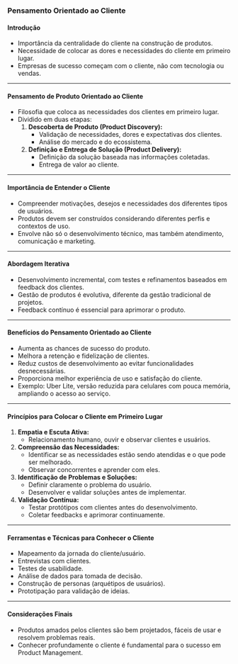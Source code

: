 ### Pensamento Orientado ao Cliente

#### Introdução

- Importância da centralidade do cliente na construção de produtos.
- Necessidade de colocar as dores e necessidades do cliente em primeiro lugar.
- Empresas de sucesso começam com o cliente, não com tecnologia ou vendas.

---

#### Pensamento de Produto Orientado ao Cliente

- Filosofia que coloca as necessidades dos clientes em primeiro lugar.
- Dividido em duas etapas:
  1. **Descoberta de Produto (Product Discovery):**
     - Validação de necessidades, dores e expectativas dos clientes.
     - Análise do mercado e do ecossistema.
  2. **Definição e Entrega de Solução (Product Delivery):**
     - Definição da solução baseada nas informações coletadas.
     - Entrega de valor ao cliente.

---

#### Importância de Entender o Cliente

- Compreender motivações, desejos e necessidades dos diferentes tipos de usuários.
- Produtos devem ser construídos considerando diferentes perfis e contextos de uso.
- Envolve não só o desenvolvimento técnico, mas também atendimento, comunicação e marketing.

---

#### Abordagem Iterativa

- Desenvolvimento incremental, com testes e refinamentos baseados em feedback dos clientes.
- Gestão de produtos é evolutiva, diferente da gestão tradicional de projetos.
- Feedback contínuo é essencial para aprimorar o produto.

---

#### Benefícios do Pensamento Orientado ao Cliente

- Aumenta as chances de sucesso do produto.
- Melhora a retenção e fidelização de clientes.
- Reduz custos de desenvolvimento ao evitar funcionalidades desnecessárias.
- Proporciona melhor experiência de uso e satisfação do cliente.
- Exemplo: Uber Lite, versão reduzida para celulares com pouca memória, ampliando o acesso ao serviço.

---

#### Princípios para Colocar o Cliente em Primeiro Lugar

1. **Empatia e Escuta Ativa:**
   - Relacionamento humano, ouvir e observar clientes e usuários.
2. **Compreensão das Necessidades:**
   - Identificar se as necessidades estão sendo atendidas e o que pode ser melhorado.
   - Observar concorrentes e aprender com eles.
3. **Identificação de Problemas e Soluções:**
   - Definir claramente o problema do usuário.
   - Desenvolver e validar soluções antes de implementar.
4. **Validação Contínua:**
   - Testar protótipos com clientes antes do desenvolvimento.
   - Coletar feedbacks e aprimorar continuamente.

---

#### Ferramentas e Técnicas para Conhecer o Cliente

- Mapeamento da jornada do cliente/usuário.
- Entrevistas com clientes.
- Testes de usabilidade.
- Análise de dados para tomada de decisão.
- Construção de personas (arquétipos de usuários).
- Prototipação para validação de ideias.

---

#### Considerações Finais

- Produtos amados pelos clientes são bem projetados, fáceis de usar e resolvem problemas reais.
- Conhecer profundamente o cliente é fundamental para o sucesso em Product Management.
